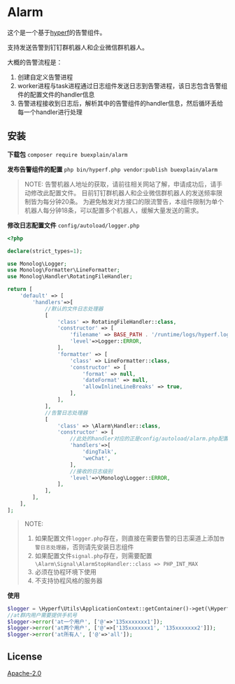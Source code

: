 # Alarm
这个是一个基于[hyperf](https://github.com/hyperf/hyperf "hyperf")的告警组件。

支持发送告警到钉钉群机器人和企业微信群机器人。

大概的告警流程是：
1. 创建自定义告警进程
2. worker进程与task进程通过日志组件发送日志到告警进程，该日志包含告警组件的配置文件的handler信息
3. 告警进程接收到日志后，解析其中的告警组件的handler信息，然后循环丢给每一个handler进行处理

## 安装

**下载包** `composer require buexplain/alarm`

**发布告警组件的配置** `php bin/hyperf.php vendor:publish buexplain/alarm`
> NOTE: 告警机器人地址的获取，请前往相关网站了解，申请成功后，请手动修改此配置文件。
> 目前钉钉群机器人和企业微信群机器人的发送频率限制皆为每分钟20条。
> 为避免触发对方接口的限流警告，本组件限制为单个机器人每分钟18条，可以配置多个机器人，缓解大量发送的需求。

**修改日志配置文件** `config/autoload/logger.php`
```php
<?php

declare(strict_types=1);

use Monolog\Logger;
use Monolog\Formatter\LineFormatter;
use Monolog\Handler\RotatingFileHandler;

return [
    'default' => [
        'handlers'=>[
            //默认的文件日志处理器
            [
                'class' => RotatingFileHandler::class,
                'constructor' => [
                    'filename' => BASE_PATH . '/runtime/logs/hyperf.log',
                    'level'=>Logger::ERROR,
                ],
                'formatter' => [
                    'class' => LineFormatter::class,
                    'constructor' => [
                        'format' => null,
                        'dateFormat' => null,
                        'allowInlineLineBreaks' => true,
                    ],
                ],
            ],
            //告警日志处理器
            [
                'class' => \Alarm\Handler::class,
                'constructor' => [
                    //此处的handler对应的正是config/autoload/alarm.php配置的key值
                    'handlers'=>[
                        'dingTalk',
                        'weChat',
                    ],
                    //接收的日志级别
                    'level'=>\Monolog\Logger::ERROR,
                ],
            ],
        ],
    ],
];
```
> NOTE:
>  1. 如果配置文件`logger.php`存在，则直接在需要告警的日志渠道上添加`告警日志处理器`，否则请先安装日志组件
>  2. 如果配置文件`signal.php`存在，则需要配置`\Alarm\Signal\AlarmStopHandler::class => PHP_INT_MAX`
>  3. 必须在协程环境下使用
>  4. 不支持协程风格的服务器
> 

**使用**
```php
$logger = \Hyperf\Utils\ApplicationContext::getContainer()->get(\Hyperf\Logger\LoggerFactory::class)->get();
//at群内用户需要提供手机号
$logger->error('at一个用户', ['@'=>'135xxxxxxx1']);
$logger->error('at两个用户', ['@'=>['135xxxxxxx1', '135xxxxxxx2']]);
$logger->error('at所有人', ['@'=>'all']);
```

## License
[Apache-2.0](http://www.apache.org/licenses/LICENSE-2.0.html)
